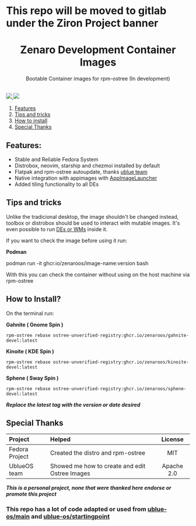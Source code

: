 # This repo will be moved to gitlab under the Ziron Project banner


<div align="center">
  <h1 align="center">Zenaro Development Container Images</h1>
  <p align="center">Bootable Container images for rpm-ostree (In development)</p>
</div>

<br/>

<div align="left">
  <a href="https://github.com/ZenaroDev/container-devel/blob/devel/LICENSE">
    <img src="https://img.shields.io/badge/License-BSD--3-purple.svg">
  </a>
  <a href="https://github.com/ZenaroDev/container-devel/actions">
    <img src="https://github.com/ZenaroDev/container-devel/actions/workflows/build.yml/badge.svg">
  </a>

1. [Features](#Features)
1. [Tips and tricks](#Tips-and-tricks)
1. [How to install](#How-to-install)
1. [Special Thanks](#Special-Thanks)

## Features:

- Stable and Reliable Fedora System
- Distrobox, neovim, starship and chezmoi installed  by default
- Flatpak and rpm-ostree autoupdate, thanks [ublue team](https://github.com/ublue-os/config)
- Native integration with appimages with [AppImageLauncher](https://github.com/TheAssassin/AppImageLauncher)
- Added tiling functionality to all DEs

## Tips and tricks

Unlike the tradicional desktop, the image shouldn't be changed instead, toolbox or distrobox
should be used to interact with mutable images. It's even possible to run [DEs or WMs](https://github.com/89luca89/distrobox/blob/main/docs/posts/run_latest_gnome_kde_on_distrobox.md)
inside it.

If you want to check the image before using it run:

**Podman**

podman run -it ghcr.io/zenaroos/image-name:version bash

With this you can check the container without using on the host machine via rpm-ostree

## How to Install?

On the terminal run:

**Gahnite ( Gnome Spin )**
  
```
rpm-ostree rebase ostree-unverified-registry:ghcr.io/zenaroos/gahnite-devel:latest
```
  
**Kinoite ( KDE Spin )**
  
```
rpm-ostree rebase ostree-unverified-registry:ghcr.io/zenaroos/kinoite-devel:latest
```
  
**Sphene ( Sway Spin )**
  
```
rpm-ostree rebase ostree-unverified-registry:ghcr.io/zenaroos/sphene-devel:latest
```
  
***Replace the latest tag with the version or date desired***

## Special Thanks

| Project | Helped | License
|:---|:----|:------:
Fedora Project | Created the distro and rpm-ostree | MIT
UblueOS team | Showed me how to create and edit Ostree Images | Apache 2.0

***This is a personal project, none that were thanked here endorse or promote this project***

### This repo has a lot of code adapted or used from [ublue-os/main](https://github.com/ublue-os/main) and [ublue-os/startingpoint](https://github.com/ublue-os/startingpoint/)
